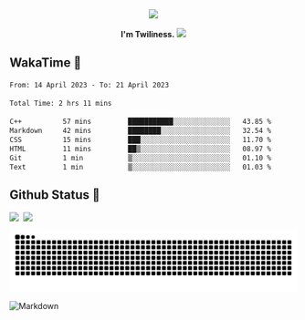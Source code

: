 <div align="center">
<img src="https://images.weserv.nl/?url=avatars.githubusercontent.com/u/10475770?v=4&h=360&w=360&fit=cover&mask=circle&maxage=7d"/>
</div>

<div align="center">

**I'm Twiliness.** <a href="https://github.com/DarkHighness"><img src="https://media.giphy.com/media/hvRJCLFzcasrR4ia7z/giphy.gif" width="5%"></a>

</div>

## WakaTime 🧐

<!--START_SECTION:waka-->

```text
From: 14 April 2023 - To: 21 April 2023

Total Time: 2 hrs 11 mins

C++          57 mins         ███████████░░░░░░░░░░░░░░   43.85 %
Markdown     42 mins         ████████░░░░░░░░░░░░░░░░░   32.54 %
CSS          15 mins         ███░░░░░░░░░░░░░░░░░░░░░░   11.70 %
HTML         11 mins         ██▒░░░░░░░░░░░░░░░░░░░░░░   08.97 %
Git          1 min           ▒░░░░░░░░░░░░░░░░░░░░░░░░   01.10 %
Text         1 min           ▒░░░░░░░░░░░░░░░░░░░░░░░░   01.03 %
```

<!--END_SECTION:waka-->

## Github Status 🥰

<div style="display: flex; gap: 8px;">
<img src="https://github-readme-stats.vercel.app/api?username=DarkHighness&count_private=true&show_icons=true&hide_border=true"/>
<img src="https://github-readme-stats.vercel.app/api/top-langs/?username=DarkHighness&hide_border=true"/>
</div>

<!-- ![3D-Profile](https://raw.githubusercontent.com/DarkHighness/DarkHighness/master/profile-3d-contrib/profile-south-season-animate.svg) -->

![Snake-Profile](https://raw.githubusercontent.com/DarkHighness/DarkHighness/master/dist/github-snake.svg)

 ![Markdown](https://img.shields.io/badge/markdown%20💘-%23000000.svg?style=for-the-badge&logo=markdown&logoColor=white)


